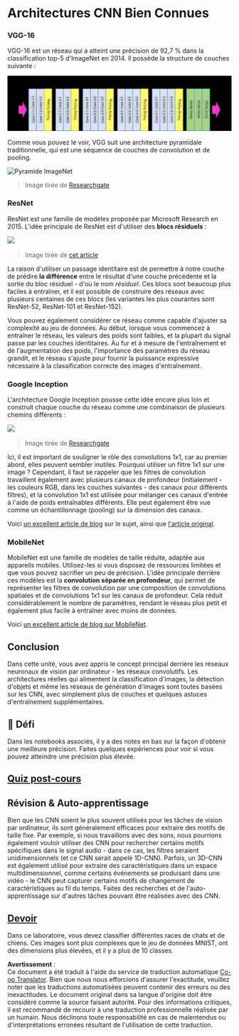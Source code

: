 <!--
CO_OP_TRANSLATOR_METADATA:
{
  "original_hash": "2f7b97b375358cb51a1e098df306bf73",
  "translation_date": "2025-08-24T20:51:44+00:00",
  "source_file": "lessons/4-ComputerVision/07-ConvNets/CNN_Architectures.md",
  "language_code": "fr"
}
-->
# Architectures CNN Bien Connues

### VGG-16

VGG-16 est un réseau qui a atteint une précision de 92,7 % dans la classification top-5 d'ImageNet en 2014. Il possède la structure de couches suivante :

![Couches ImageNet](../../../../../translated_images/vgg-16-arch1.d901a5583b3a51baeaab3e768567d921e5d54befa46e1e642616c5458c934028.fr.jpg)

Comme vous pouvez le voir, VGG suit une architecture pyramidale traditionnelle, qui est une séquence de couches de convolution et de pooling.

![Pyramide ImageNet](../../../../../translated_images/vgg-16-arch.64ff2137f50dd49fdaa786e3f3a975b3f22615efd13efb19c5d22f12e01451a1.fr.jpg)

> Image tirée de [Researchgate](https://www.researchgate.net/figure/Vgg16-model-structure-To-get-the-VGG-NIN-model-we-replace-the-2-nd-4-th-6-th-7-th_fig2_335194493)

### ResNet

ResNet est une famille de modèles proposée par Microsoft Research en 2015. L'idée principale de ResNet est d'utiliser des **blocs résiduels** :

<img src="images/resnet-block.png" width="300"/>

> Image tirée de [cet article](https://arxiv.org/pdf/1512.03385.pdf)

La raison d'utiliser un passage identitaire est de permettre à notre couche de prédire **la différence** entre le résultat d'une couche précédente et la sortie du bloc résiduel - d'où le nom *résiduel*. Ces blocs sont beaucoup plus faciles à entraîner, et il est possible de construire des réseaux avec plusieurs centaines de ces blocs (les variantes les plus courantes sont ResNet-52, ResNet-101 et ResNet-152).

Vous pouvez également considérer ce réseau comme capable d'ajuster sa complexité au jeu de données. Au début, lorsque vous commencez à entraîner le réseau, les valeurs des poids sont faibles, et la plupart du signal passe par les couches identitaires. Au fur et à mesure de l'entraînement et de l'augmentation des poids, l'importance des paramètres du réseau grandit, et le réseau s'ajuste pour fournir la puissance expressive nécessaire à la classification correcte des images d'entraînement.

### Google Inception

L'architecture Google Inception pousse cette idée encore plus loin et construit chaque couche du réseau comme une combinaison de plusieurs chemins différents :

<img src="images/inception.png" width="400"/>

> Image tirée de [Researchgate](https://www.researchgate.net/figure/Inception-module-with-dimension-reductions-left-and-schema-for-Inception-ResNet-v1_fig2_355547454)

Ici, il est important de souligner le rôle des convolutions 1x1, car au premier abord, elles peuvent sembler inutiles. Pourquoi utiliser un filtre 1x1 sur une image ? Cependant, il faut se rappeler que les filtres de convolution travaillent également avec plusieurs canaux de profondeur (initialement - les couleurs RGB, dans les couches suivantes - des canaux pour différents filtres), et la convolution 1x1 est utilisée pour mélanger ces canaux d'entrée à l'aide de poids entraînables différents. Elle peut également être vue comme un échantillonnage (pooling) sur la dimension des canaux.

Voici [un excellent article de blog](https://medium.com/analytics-vidhya/talented-mr-1x1-comprehensive-look-at-1x1-convolution-in-deep-learning-f6b355825578) sur le sujet, ainsi que [l'article original](https://arxiv.org/pdf/1312.4400.pdf).

### MobileNet

MobileNet est une famille de modèles de taille réduite, adaptée aux appareils mobiles. Utilisez-les si vous disposez de ressources limitées et que vous pouvez sacrifier un peu de précision. L'idée principale derrière ces modèles est la **convolution séparée en profondeur**, qui permet de représenter les filtres de convolution par une composition de convolutions spatiales et de convolutions 1x1 sur les canaux de profondeur. Cela réduit considérablement le nombre de paramètres, rendant le réseau plus petit et également plus facile à entraîner avec moins de données.

Voici [un excellent article de blog sur MobileNet](https://medium.com/analytics-vidhya/image-classification-with-mobilenet-cc6fbb2cd470).

## Conclusion

Dans cette unité, vous avez appris le concept principal derrière les réseaux neuronaux de vision par ordinateur - les réseaux convolutifs. Les architectures réelles qui alimentent la classification d'images, la détection d'objets et même les réseaux de génération d'images sont toutes basées sur les CNN, avec simplement plus de couches et quelques astuces d'entraînement supplémentaires.

## 🚀 Défi

Dans les notebooks associés, il y a des notes en bas sur la façon d'obtenir une meilleure précision. Faites quelques expériences pour voir si vous pouvez atteindre une précision plus élevée.

## [Quiz post-cours](https://ff-quizzes.netlify.app/en/ai/quiz/14)

## Révision & Auto-apprentissage

Bien que les CNN soient le plus souvent utilisés pour les tâches de vision par ordinateur, ils sont généralement efficaces pour extraire des motifs de taille fixe. Par exemple, si nous travaillons avec des sons, nous pourrions également vouloir utiliser des CNN pour rechercher certains motifs spécifiques dans le signal audio - dans ce cas, les filtres seraient unidimensionnels (et ce CNN serait appelé 1D-CNN). Parfois, un 3D-CNN est également utilisé pour extraire des caractéristiques dans un espace multidimensionnel, comme certains événements se produisant dans une vidéo - le CNN peut capturer certains motifs de changement de caractéristiques au fil du temps. Faites des recherches et de l'auto-apprentissage sur d'autres tâches pouvant être réalisées avec des CNN.

## [Devoir](lab/README.md)

Dans ce laboratoire, vous devez classifier différentes races de chats et de chiens. Ces images sont plus complexes que le jeu de données MNIST, ont des dimensions plus élevées, et il y a plus de 10 classes.

**Avertissement** :  
Ce document a été traduit à l'aide du service de traduction automatique [Co-op Translator](https://github.com/Azure/co-op-translator). Bien que nous nous efforcions d'assurer l'exactitude, veuillez noter que les traductions automatisées peuvent contenir des erreurs ou des inexactitudes. Le document original dans sa langue d'origine doit être considéré comme la source faisant autorité. Pour des informations critiques, il est recommandé de recourir à une traduction professionnelle réalisée par un humain. Nous déclinons toute responsabilité en cas de malentendus ou d'interprétations erronées résultant de l'utilisation de cette traduction.
